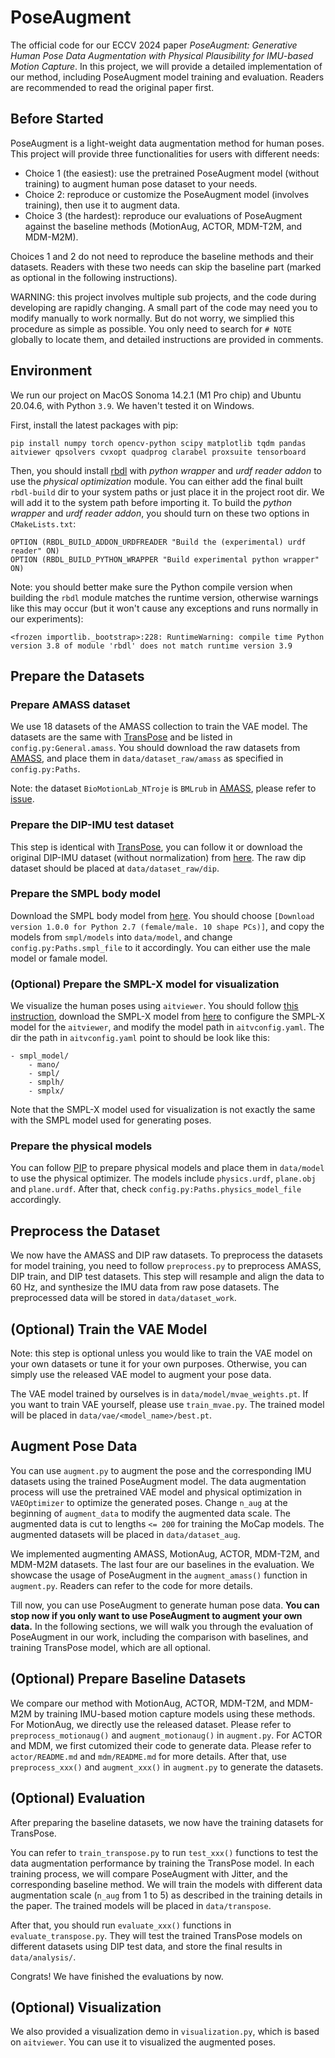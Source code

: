 # PoseAugment

The official code for our ECCV 2024 paper *PoseAugment: Generative Human Pose Data Augmentation with Physical Plausibility for IMU-based Motion Capture*. In this project, we will provide a detailed implementation of our method, including PoseAugment model training and evaluation. Readers are recommended to read the original paper first.

## Before Started

PoseAugment is a light-weight data augmentation method for human poses. This project will provide three functionalities for users with different needs:

* Choice 1 (the easiest): use the pretrained PoseAugment model (without training) to augment human pose dataset to your needs.
* Choice 2: reproduce or customize the PoseAugment model (involves training), then use it to augment data.
* Choice 3 (the hardest): reproduce our evaluations of PoseAugment against the baseline methods (MotionAug, ACTOR, MDM-T2M, and MDM-M2M).

Choices 1 and 2 do not need to reproduce the baseline methods and their datasets. Readers with these two needs can skip the baseline part (marked as optional in the following instructions).

WARNING: this project involves multiple sub projects, and the code during developing are rapidly changing. A small part of the code may need you to modify manually to work normally. But do not worry, we simplied this procedure as simple as possible. You only need to search for `# NOTE` globally to locate them, and detailed instructions are provided in comments.

## Environment

We run our project on MacOS Sonoma 14.2.1 (M1 Pro chip) and Ubuntu 20.04.6, with Python `3.9`. We haven't tested it on Windows.

First, install the latest packages with pip:

```
pip install numpy torch opencv-python scipy matplotlib tqdm pandas aitviewer qpsolvers cvxopt quadprog clarabel proxsuite tensorboard
```

Then, you should install [rbdl](https://github.com/rbdl/rbdl) with *python wrapper* and *urdf reader addon* to use the *physical optimization* module. You can either add the final built `rbdl-build` dir to your system paths or just place it in the project root dir. We will add it to the system path before importing it. To build the *python wrapper* and *urdf reader addon*, you should turn on these two options in `CMakeLists.txt`:

```
OPTION (RBDL_BUILD_ADDON_URDFREADER "Build the (experimental) urdf reader" ON)
OPTION (RBDL_BUILD_PYTHON_WRAPPER "Build experimental python wrapper" ON)
```

Note: you should better make sure the Python compile version when building the `rbdl` module matches the runtime version, otherwise warnings like this may occur (but it won't cause any exceptions and runs normally in our experiments):

```
<frozen importlib._bootstrap>:228: RuntimeWarning: compile time Python version 3.8 of module 'rbdl' does not match runtime version 3.9
```

## Prepare the Datasets

### Prepare AMASS dataset

We use 18 datasets of the AMASS collection to train the VAE model. The datasets are the same with [TransPose](https://github.com/Xinyu-Yi/TransPose) and be listed in `config.py:General.amass`. You should download the raw datasets from [AMASS](https://amass.is.tue.mpg.de), and place them in `data/dataset_raw/amass` as specified in `config.py:Paths`.

Note: the dataset `BioMotionLab_NTroje` is `BMLrub` in [AMASS](https://amass.is.tue.mpg.de), please refer to [issue](https://github.com/mkocabas/VIBE/issues/78).

### Prepare the DIP-IMU test dataset

This step is identical with [TransPose](https://github.com/Xinyu-Yi/TransPose), you can follow it or download the original DIP-IMU dataset (without normalization) from [here](https://dip.is.tue.mpg.de/index.html). The raw dip dataset should be placed at `data/dataset_raw/dip`.

### Prepare the SMPL body model

Download the SMPL body model from [here](https://smpl.is.tue.mpg.de). You should choose `[Download version 1.0.0 for Python 2.7 (female/male. 10 shape PCs)]`, and copy the models from `smpl/models` into `data/model`, and change `config.py:Paths.smpl_file` to it accordingly. You can either use the male model or famale model.

### (Optional) Prepare the SMPL-X model for visualization

We visualize the human poses using `aitviewer`. You should follow [this instruction](https://github.com/eth-ait/aitviewer), download the SMPL-X model from [here](https://eth-ait.github.io/aitviewer/parametric_human_models/supported_models.html) to configure the SMPL-X model for the `aitviewer`, and modify the model path in `aitvconfig.yaml`. The dir the path in `aitvconfig.yaml` point to should be look like this:

```
- smpl_model/
	- mano/
	- smpl/
	- smplh/
	- smplx/
```

Note that the SMPL-X model used for visualization is not exactly the same with the SMPL model used for generating poses.

### Prepare the physical models

You can follow [PIP](https://github.com/Xinyu-Yi/PIP) to prepare physical models and place them in `data/model` to use the physical optimizer. The models include `physics.urdf`, `plane.obj` and `plane.urdf`. After that, check `config.py:Paths.physics_model_file` accordingly.

## Preprocess the Dataset

We now have the AMASS and DIP raw datasets. To preprocess the datasets for model training, you need to follow `preprocess.py` to preprocess AMASS, DIP train, and DIP test datasets. This step will resample and align the data to 60 Hz, and synthesize the IMU data from raw pose datasets. The preprocessed data will be stored in `data/dataset_work`.

## (Optional) Train the VAE Model

Note: this step is optional unless you would like to train the VAE model on your own datasets or tune it for your own purposes. Otherwise, you can simply use the released VAE model to augment your pose data.

The VAE model trained by ourselves is in `data/model/mvae_weights.pt`. If you want to train VAE yourself, please use `train_mvae.py`. The trained model will be placed in `data/vae/<model_name>/best.pt`.

## Augment Pose Data

You can use `augment.py` to augment the pose and the corresponding IMU datasets using the trained PoseAugment model. The data augmentation process will use the pretrained VAE model and physical optimization in `VAEOptimizer` to optimize the generated poses. Change `n_aug` at the beginning of `augment_data` to modify the augmented data scale. The augmented data is cut to lengths `<= 200` for training the MoCap models. The augmented datasets will be placed in `data/dataset_aug`.

We implemented augmenting AMASS, MotionAug, ACTOR, MDM-T2M, and MDM-M2M datasets. The last four are our baselines in the evaluation. We showcase the usage of PoseAugment in the `augment_amass()` function in `augment.py`. Readers can refer to the code for more details.

Till now, you can use PoseAugment to generate human pose data. **You can stop now if you only want to use PoseAugment to augment your own data.** In the following sections, we will walk you through the evaluation of PoseAugment in our work, including the comparison with baselines, and training TransPose model, which are all optional.

## (Optional) Prepare Baseline Datasets

We compare our method with MotionAug, ACTOR, MDM-T2M, and MDM-M2M by training IMU-based motion capture models using these methods. For MotionAug, we directly use the released dataset. Please refer to `preprocess_motionaug()` and `augment_motionaug()` in `augment.py`. For ACTOR and MDM, we first cutomized their code to generate data. Please refer to `actor/README.md` and `mdm/README.md` for more details. After that, use `preprocess_xxx()` and `augment_xxx()` in `augment.py` to generate the datasets.

## (Optional) Evaluation

After preparing the baseline datasets, we now have the training datasets for TransPose.

You can refer to `train_transpose.py` to run `test_xxx()` functions to test the data augmentation performance by training the TransPose model. In each training process, we will compare PoseAugment with Jitter, and the corresponding baseline method. We will train the models with different data augmentation scale (`n_aug` from 1 to 5) as described in the training details in the paper. The trained models will be placed in `data/transpose`.

After that, you should run `evaluate_xxx()` functions in `evaluate_transpose.py`. They will test the trained TransPose models on different datasets using DIP test data, and store the final results in `data/analysis/`.

Congrats! We have finished the evaluations by now.

## (Optional) Visualization

We also provided a visualization demo in `visualization.py`, which is based on `aitviewer`. You can use it to visualized the augmented poses.
